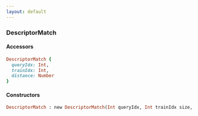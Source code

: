 ```yaml
---
layout: default
---
```


###  DescriptorMatch

####  Accessors
``` ruby
DescriptorMatch {
  queryIdx: Int,
  trainIdx: Int,
  distance: Number
}
```

<a name="constructors"></a>

####  Constructors
``` ruby
DescriptorMatch : new DescriptorMatch(Int queryIdx, Int trainIdx size, Number distance)
```